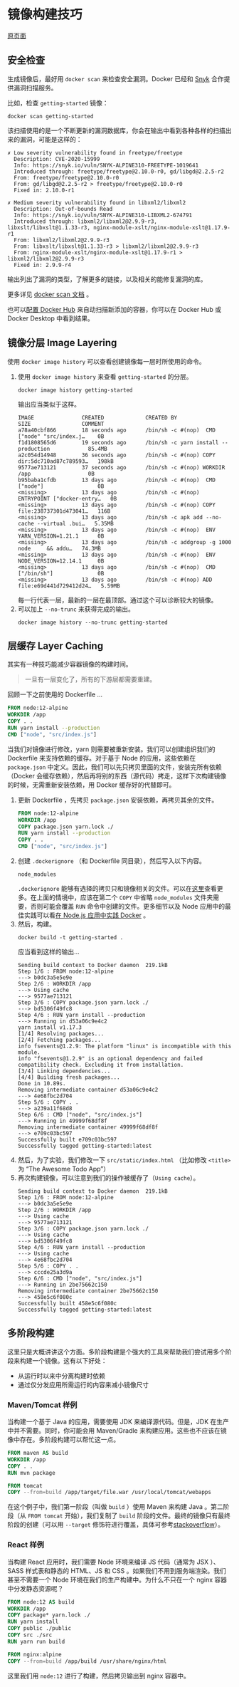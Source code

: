 # 镜像构建技巧

[原页面](https://docs.docker.com/get-started/09_image_best/)

## 安全检查
生成镜像后，最好用 `docker scan` 来检查安全漏洞。Docker 已经和 [Snyk](http://snyk.io/) 合作提供漏洞扫描服务。

比如，检查 `getting-started` 镜像：
```shell
docker scan getting-started
```

该扫描使用的是一个不断更新的漏洞数据库，你会在输出中看到各种各样的扫描出来的漏洞，可能是这样的：
```
✗ Low severity vulnerability found in freetype/freetype
  Description: CVE-2020-15999
  Info: https://snyk.io/vuln/SNYK-ALPINE310-FREETYPE-1019641
  Introduced through: freetype/freetype@2.10.0-r0, gd/libgd@2.2.5-r2
  From: freetype/freetype@2.10.0-r0
  From: gd/libgd@2.2.5-r2 > freetype/freetype@2.10.0-r0
  Fixed in: 2.10.0-r1

✗ Medium severity vulnerability found in libxml2/libxml2
  Description: Out-of-bounds Read
  Info: https://snyk.io/vuln/SNYK-ALPINE310-LIBXML2-674791
  Introduced through: libxml2/libxml2@2.9.9-r3, libxslt/libxslt@1.1.33-r3, nginx-module-xslt/nginx-module-xslt@1.17.9-r1
  From: libxml2/libxml2@2.9.9-r3
  From: libxslt/libxslt@1.1.33-r3 > libxml2/libxml2@2.9.9-r3
  From: nginx-module-xslt/nginx-module-xslt@1.17.9-r1 > libxml2/libxml2@2.9.9-r3
  Fixed in: 2.9.9-r4
```
输出列出了漏洞的类型，了解更多的链接，以及相关的能修复漏洞的库。

更多详见 [docker scan 文档](https://docs.docker.com/engine/scan/) 。

也可以[配置 Docker Hub](https://docs.docker.com/docker-hub/vulnerability-scanning/) 来自动扫描新添加的容器，你可以在 Docker Hub 或 Docker Desktop 中看到结果。

## 镜像分层 Image Layering
使用 `docker image history` 可以查看创建镜像每一层时所使用的命令。
1. 使用 `docker image history` 来查看 `getting-started` 的分层。
    ```shell
    docker image history getting-started
    ```
    输出应当类似于这样。
    ```
    IMAGE               CREATED             CREATED BY                                      SIZE                COMMENT
    a78a40cbf866        18 seconds ago      /bin/sh -c #(nop)  CMD ["node" "src/index.j…    0B                  
    f1d1808565d6        19 seconds ago      /bin/sh -c yarn install --production            85.4MB              
    a2c054d14948        36 seconds ago      /bin/sh -c #(nop) COPY dir:5dc710ad87c789593…   198kB               
    9577ae713121        37 seconds ago      /bin/sh -c #(nop) WORKDIR /app                  0B                  
    b95baba1cfdb        13 days ago         /bin/sh -c #(nop)  CMD ["node"]                 0B                  
    <missing>           13 days ago         /bin/sh -c #(nop)  ENTRYPOINT ["docker-entry…   0B                  
    <missing>           13 days ago         /bin/sh -c #(nop) COPY file:238737301d473041…   116B                
    <missing>           13 days ago         /bin/sh -c apk add --no-cache --virtual .bui…   5.35MB              
    <missing>           13 days ago         /bin/sh -c #(nop)  ENV YARN_VERSION=1.21.1      0B                  
    <missing>           13 days ago         /bin/sh -c addgroup -g 1000 node     && addu…   74.3MB              
    <missing>           13 days ago         /bin/sh -c #(nop)  ENV NODE_VERSION=12.14.1     0B                  
    <missing>           13 days ago         /bin/sh -c #(nop)  CMD ["/bin/sh"]              0B                  
    <missing>           13 days ago         /bin/sh -c #(nop) ADD file:e69d441d729412d24…   5.59MB   
    ```
    每一行代表一层，最新的一层在最顶部。通过这个可以诊断较大的镜像。
2. 可以加上 `--no-trunc` 来获得完成的输出。
    ```shell
    docker image history --no-trunc getting-started
    ```

## 层缓存 Layer Caching
其实有一种技巧能减少容器镜像的构建时间。

> 一旦有一层变化了，所有的下游层都需要重建。

回顾一下之前使用的 Dockerfile ...
```dockerfile
FROM node:12-alpine
WORKDIR /app
COPY . .
RUN yarn install --production
CMD ["node", "src/index.js"]
```
当我们对镜像进行修改，yarn 则需要被重新安装。我们可以创建组织我们的 Dockerfile 来支持依赖的缓存。对于基于 Node 的应用，这些依赖在 `package.json` 中定义。因此，我们可以先只拷贝里面的文件，安装完所有依赖（Docker 会缓存依赖），然后再将别的东西（源代码）拷走，这样下次构建镜像的时候，无需重新安装依赖，用 Docker 缓存好的代替即可。

1. 更新 Dockerfile ，先拷贝 `package.json` 安装依赖，再拷贝其余的文件。
    ```dockerfile
    FROM node:12-alpine
    WORKDIR /app
    COPY package.json yarn.lock ./
    RUN yarn install --production
    COPY . .
    CMD ["node", "src/index.js"]
    ```
2. 创建 `.dockerignore` （和 Dockerfile 同目录），然后写入以下内容。
    ```
    node_modules
    ```
    `.dockerignore` 能够有选择的拷贝只和镜像相关的文件。可以在[这里](https://docs.docker.com/engine/reference/builder/#dockerignore-file)查看更多。在上面的情境中，应该在第二个 `COPY` 中省略 `node_modules` 文件夹需要，否则可能会覆盖 `RUN` 命令中创建的文件。更多细节以及 Node 应用中的最佳实践可以看[在 Node.js 应用中实践 Docker](https://nodejs.org/en/docs/guides/nodejs-docker-webapp/) 。
3. 然后，构建。
    ```shell
    docker build -t getting-started .
    ```
    应当看到这样的输出...
    ```
    Sending build context to Docker daemon  219.1kB
    Step 1/6 : FROM node:12-alpine
    ---> b0dc3a5e5e9e
    Step 2/6 : WORKDIR /app
    ---> Using cache
    ---> 9577ae713121
    Step 3/6 : COPY package.json yarn.lock ./
    ---> bd5306f49fc8
    Step 4/6 : RUN yarn install --production
    ---> Running in d53a06c9e4c2
    yarn install v1.17.3
    [1/4] Resolving packages...
    [2/4] Fetching packages...
    info fsevents@1.2.9: The platform "linux" is incompatible with this module.
    info "fsevents@1.2.9" is an optional dependency and failed compatibility check. Excluding it from installation.
    [3/4] Linking dependencies...
    [4/4] Building fresh packages...
    Done in 10.89s.
    Removing intermediate container d53a06c9e4c2
    ---> 4e68fbc2d704
    Step 5/6 : COPY . .
    ---> a239a11f68d8
    Step 6/6 : CMD ["node", "src/index.js"]
    ---> Running in 49999f68df8f
    Removing intermediate container 49999f68df8f
    ---> e709c03bc597
    Successfully built e709c03bc597
    Successfully tagged getting-started:latest
    ```
4. 然后，为了实验，我们修改一下 `src/static/index.html` （比如修改 `<title>` 为 “The Awesome Todo App”）
5. 再次构建镜像，可以注意到我们的操作被缓存了（`Using cache`）。
    ```
    Sending build context to Docker daemon  219.1kB
    Step 1/6 : FROM node:12-alpine
    ---> b0dc3a5e5e9e
    Step 2/6 : WORKDIR /app
    ---> Using cache
    ---> 9577ae713121
    Step 3/6 : COPY package.json yarn.lock ./
    ---> Using cache
    ---> bd5306f49fc8
    Step 4/6 : RUN yarn install --production
    ---> Using cache
    ---> 4e68fbc2d704
    Step 5/6 : COPY . .
    ---> cccde25a3d9a
    Step 6/6 : CMD ["node", "src/index.js"]
    ---> Running in 2be75662c150
    Removing intermediate container 2be75662c150
    ---> 458e5c6f080c
    Successfully built 458e5c6f080c
    Successfully tagged getting-started:latest
    ```

## 多阶段构建
这里只是大概讲讲这个方面。多阶段构建是个强大的工具来帮助我们尝试用多个阶段来构建一个镜像。这有以下好处：
* 从运行时以来中分离构建时依赖
* 通过仅分发应用所需运行的内容来减小镜像尺寸

### Maven/Tomcat 样例
当构建一个基于 Java 的应用，需要使用 JDK 来编译源代码。但是，JDK 在生产中并不需要。同时，你可能会用 Maven/Gradle 来构建应用。这些也不应该在镜像中存在。多阶段构建可以帮忙这一点。
```dockerfile
FROM maven AS build
WORKDIR /app
COPY . .
RUN mvn package

FROM tomcat
COPY --from=build /app/target/file.war /usr/local/tomcat/webapps 
```
在这个例子中，我们第一阶段（叫做 `build` ）使用 Maven 来构建 Java 。第二阶段（从 `FROM tomcat` 开始），我们复制了 `build` 阶段的文件。最终的镜像只有最终阶段的创建（可以用 `--target` 修饰符进行覆盖，具体可参考[stackoverflow](https://stackoverflow.com/questions/51253987/building-a-multi-stage-dockerfile-with-target-flag-builds-all-stages-instead-o/55320725)）。

### React 样例
当构建 React 应用时，我们需要 Node 环境来编译 JS 代码（通常为 JSX ）、SASS 样式表和静态的 HTML、JS 和 CSS 。如果我们不用到服务端渲染。我们甚至不需要一个 Node 环境在我们的生产构建中。为什么不只在一个 nginx 容器中分发静态资源呢？
```dockerfile
FROM node:12 AS build
WORKDIR /app
COPY package* yarn.lock ./
RUN yarn install
COPY public ./public
COPY src ./src
RUN yarn run build

FROM nginx:alpine
COPY --from=build /app/build /usr/share/nginx/html
```
这里我们用 `node:12` 进行了构建，然后拷贝输出到 nginx 容器中。
